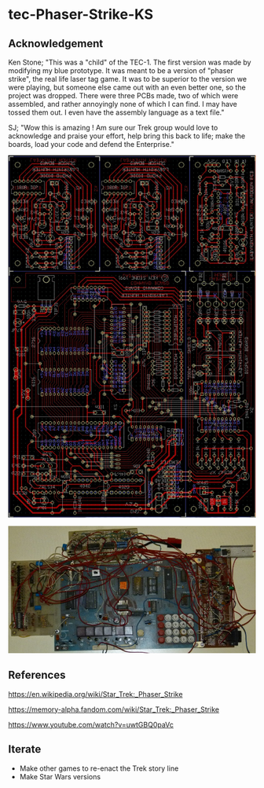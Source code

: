# tec-Phaser-Strike-KS

## Acknowledgement

Ken Stone; "This was a "child" of the TEC-1. The first version was made by modifying my blue prototype.
It was meant to be a version of "phaser strike", the real life laser tag game. It was to be superior to the version we were playing, but someone else came out with an even better one, so the project was dropped. There were three PCBs made, two of which were assembled, and rather annoyingly none of which I can find. I may have tossed them out. I even have the assembly language as a text file."

SJ; "Wow this is amazing ! Am sure our Trek group would love to acknowledge and praise your effort, help bring this back to life; make the boards, load your code and defend the Enterprise."

![](https://github.com/SteveJustin1963/tec-Phaser-Strike-KS/blob/master/pics/94097003_10157273306082014_7682241250249932800_o.jpg)

![](https://github.com/SteveJustin1963/tec-Phaser-Strike-KS/blob/master/pics/93556062_10157273403902014_5753306128343629824_o.jpg)


## References

https://en.wikipedia.org/wiki/Star_Trek:_Phaser_Strike

https://memory-alpha.fandom.com/wiki/Star_Trek:_Phaser_Strike

https://www.youtube.com/watch?v=uwtGBQ0paVc

## Iterate
* Make other games to re-enact the Trek story line 
* Make Star Wars versions
